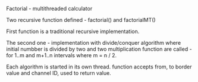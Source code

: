 
Factorial - multithreaded calculator 

Two recursive function defined -  factorial() and factorialMT()

First function is a traditional recursive implementation. 

The second one - implementation with divide/conquer algorithm where initial numbber 
is divided by two and two multiplication function are called - for 1..m and m+1..n intervals 
where m = n / 2. 

Each algorithm is started in its own thread. 
function accepts from, to border value and channel ID, used to return value. 


